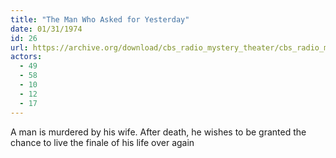 ```yaml
---
title: "The Man Who Asked for Yesterday"
date: 01/31/1974
id: 26
url: https://archive.org/download/cbs_radio_mystery_theater/cbs_radio_mystery_theater-0001-0050.zip/cbs_radio_mystery_theater-0001-0050%2Fcbsrmt_0026_the_man_who_asked_for_yesterday.mp3
actors:
  - 49
  - 58
  - 10
  - 12
  - 17
---
```

A man is murdered by his wife. After death, he wishes to be granted the chance to live the finale of his life over again